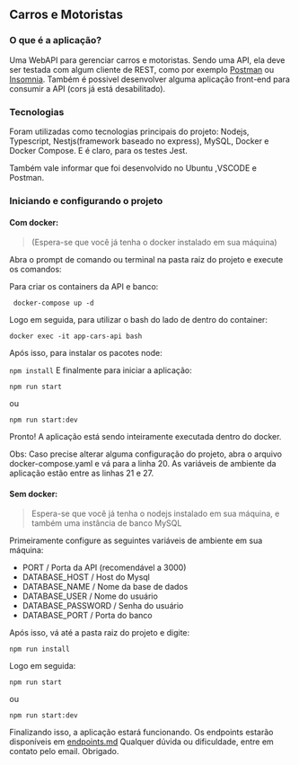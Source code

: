 
## Carros e Motoristas

### O que é a aplicação?
Uma WebAPI para gerenciar carros e motoristas. Sendo uma API, ela deve ser testada com algum cliente de REST,  como por exemplo [Postman](https://www.postman.com/) ou [Insomnia](https://insomnia.rest/download/). Também é possivel desenvolver alguma aplicação front-end para consumir a API (cors já está desabilitado).

### Tecnologias
Foram utilizadas como tecnologias principais do projeto: Nodejs, Typescript, Nestjs(framework baseado no express), MySQL, Docker e Docker Compose. E é claro, para os testes Jest. 

Também vale informar que foi desenvolvido no Ubuntu ,VSCODE e Postman.

### Iniciando e configurando o projeto

#### Com docker:

> (Espera-se que você já tenha o docker instalado em sua máquina)

Abra o prompt de comando ou terminal na pasta raiz do projeto e execute os comandos:

Para criar os containers da API e banco:
   

     docker-compose up -d

Logo em seguida, para utilizar o bash do lado de dentro do container:

    docker exec -it app-cars-api bash

Após isso, para instalar os pacotes node:

`npm install`
E finalmente para iniciar a aplicação: 

    npm run start 

ou

    npm run start:dev

Pronto!  A aplicação está sendo inteiramente executada dentro do docker.

Obs: Caso precise alterar alguma configuração do projeto, abra o arquivo docker-compose.yaml e vá para a linha 20. As variáveis de ambiente da aplicação estão entre as linhas 21 e 27. 

#### Sem docker:

> Espera-se que você já tenha o nodejs instalado em sua máquina, e também uma instância de banco MySQL

Primeiramente configure as seguintes variáveis de ambiente em sua máquina:
- PORT / Porta da API (recomendável a 3000)
- DATABASE_HOST  / Host do Mysql
- DATABASE_NAME / Nome da base de dados
- DATABASE_USER / Nome do usuário
- DATABASE_PASSWORD / Senha do usuário
- DATABASE_PORT / Porta do banco

Após isso, vá até a pasta raiz do projeto e digite:

    npm run install

Logo em seguida:

    npm run start

ou 

    npm run start:dev


 Finalizando isso, a aplicação estará funcionando.
 Os endpoints estarão disponíveis em [endpoints.md](./endpoints.md)
Qualquer dúvida ou dificuldade, entre em contato pelo email.
Obrigado.
